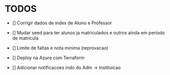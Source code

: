 # TODOS

- [] Corrigir dados de index de Aluno e Professor



- [] Mudar seed para ter alunos ja matriculados e outros ainda em periodo de matricula
- [] Limite de faltas e nota minima (reprovacao)
- [] Deploy na Azure com Terraform
- [] Adicionar notificacoes indo do Adm -> Instituicao







